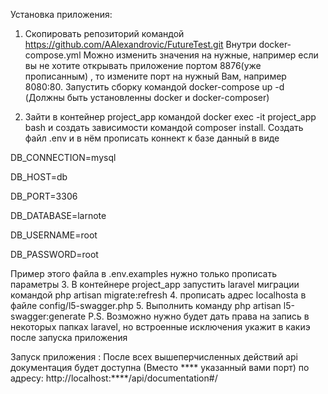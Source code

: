 Установка приложения:

1. Скопировать репозиторий командой https://github.com/AAlexandrovic/FutureTest.git 
Внутри docker-compose.yml Можно изменить значения на нужные, например если вы не хотите открывать приложение портом 8876(уже прописанным) , то измените порт на нужный Вам, например 8080:80.
Запустить сборку командой docker-compose up -d
(Должны быть установленны docker и docker-composer)

2. Зайти в контейнер project_app командой docker exec -it project_app bash и создать зависимости командой composer install. Создать файл .env и в нём прописать коннект к базе данный в виде 

DB_CONNECTION=mysql

DB_HOST=db

DB_PORT=3306

DB_DATABASE=larnote

DB_USERNAME=root

DB_PASSWORD=root 

Пример этого файла в .env.examples нужно только прописать параметры
3. В контейнере project_app запустить laravel миграции командой php artisan migrate:refresh
4. прописать адрес localhosta в файле config/l5-swagger.php
5. Выполнить команду php artisan l5-swagger:generate
P.S. Возможно нужно будет дать права на запись в некоторых папках laravel, но встроенные исключения укажит в какиэ после запуска приложения

Запуск приложения :
После всех вышеперчисленных действий api документация будет доступна (Вместо **** указанный вами порт) по адресу: http://localhost:****/api/documentation#/
